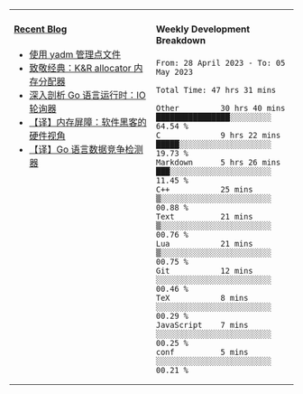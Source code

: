 <table width="960px">
<tr>
<td valign="top" width="50%">

#### <a href="https://www.kongjun18.me" target="_blank">Recent Blog</a>

<!-- BLOG-POST-LIST:START -->
- [使用 yadm 管理点文件](https://www.kongjun18.me/posts/2023/04/07/)
- [致敬经典：K&amp;R allocator 内存分配器](https://www.kongjun18.me/posts/2022/12/12/)
- [深入剖析 Go 语言运行时：IO 轮询器](https://www.kongjun18.me/posts/2022/11/21/)
- [【译】内存屏障：软件黑客的硬件视角](https://www.kongjun18.me/posts/2022/11/03/)
- [【译】Go 语言数据竞争检测器](https://www.kongjun18.me/posts/2022/10/25/)
<!-- BLOG-POST-LIST:END -->

</td>
<td valign="top" width="50%">

#### Weekly Development Breakdown

<!--START_SECTION:waka-->

```text
From: 28 April 2023 - To: 05 May 2023

Total Time: 47 hrs 31 mins

Other         30 hrs 40 mins  ████████████████░░░░░░░░░   64.54 %
C             9 hrs 22 mins   █████░░░░░░░░░░░░░░░░░░░░   19.73 %
Markdown      5 hrs 26 mins   ███░░░░░░░░░░░░░░░░░░░░░░   11.45 %
C++           25 mins         ▒░░░░░░░░░░░░░░░░░░░░░░░░   00.88 %
Text          21 mins         ▒░░░░░░░░░░░░░░░░░░░░░░░░   00.76 %
Lua           21 mins         ▒░░░░░░░░░░░░░░░░░░░░░░░░   00.75 %
Git           12 mins         ░░░░░░░░░░░░░░░░░░░░░░░░░   00.46 %
TeX           8 mins          ░░░░░░░░░░░░░░░░░░░░░░░░░   00.29 %
JavaScript    7 mins          ░░░░░░░░░░░░░░░░░░░░░░░░░   00.25 %
conf          5 mins          ░░░░░░░░░░░░░░░░░░░░░░░░░   00.21 %
```

<!--END_SECTION:waka-->
</td>
</tr>

</table>
